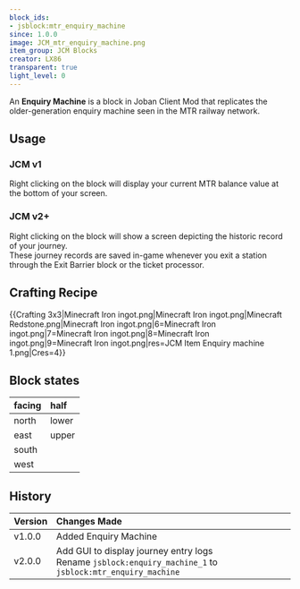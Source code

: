 ```yaml
---
block_ids:
- jsblock:mtr_enquiry_machine
since: 1.0.0
image: JCM_mtr_enquiry_machine.png
item_group: JCM Blocks
creator: LX86
transparent: true
light_level: 0
---
```


An **Enquiry Machine** is a block in Joban Client Mod that replicates the older-generation enquiry machine seen in the MTR railway network.

## Usage

### JCM v1
Right clicking on the block will display your current MTR balance value at the bottom of your screen.

### JCM v2+
Right clicking on the block will show a screen depicting the historic record of your journey.  
These journey records are saved in-game whenever you exit a station through the Exit Barrier block or the ticket processor.

## Crafting Recipe
{{Crafting 3x3|Minecraft Iron ingot.png|Minecraft Iron ingot.png|Minecraft Redstone.png|Minecraft Iron ingot.png|6=Minecraft Iron ingot.png|7=Minecraft Iron ingot.png|8=Minecraft Iron ingot.png|9=Minecraft Iron ingot.png|res=JCM Item Enquiry machine 1.png|Cres=4}}

## Block states
| facing | half  |
|:-------|:------|
| north  | lower |
| east   | upper |
| south  |       |
| west   |       |

## History
| Version | Changes Made                                                                                                 |
|:--------|:-------------------------------------------------------------------------------------------------------------|
| v1.0.0  | Added Enquiry Machine                                                                                        |
| v2.0.0  | Add GUI to display journey entry logs<br>Rename `jsblock:enquiry_machine_1` to `jsblock:mtr_enquiry_machine` |